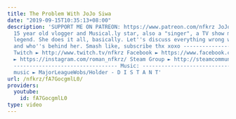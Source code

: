 ```yaml
---
title: The Problem With JoJo Siwa
date: "2019-09-15T10:35:13+08:00"
description: 'SUPPORT ME ON PATREON: https://www.patreon.com/nfkrz JoJo Siwa is a
  15 year old vlogger and Musical.ly star, also a "singer", a TV show member and a
  legend. She does it all, basically. Let''s discuss everything wrong with JoJo Siwa
  and who''s behind her. Smash like, subscribe thx xoxo ---------------------------------
  Twitch ► http://www.twitch.tv/nfkrz Facebook ► https://www.facebook.com/NFKRZ1 Instagram
  ► https://instagram.com/roman_nfkrz/ Steam Group ► http://steamcommunity.com/groups/nfkrzgroup
  --------------------------------- Music: --------------------------------- Outro
  music ► MajorLeagueWobs/Holder - D I S T A N T'
url: /nfkrz/fA7GocgmlL0/
providers:
  youtube:
    id: fA7GocgmlL0
type: video
---
```

